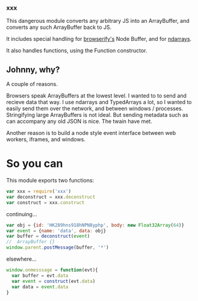 ### xxx

This dangerous module converts any arbitrary JS into an ArrayBuffer, and converts any such ArrayBuffer back to JS.

It includes special handling for [browserify's](http://npmjs.org/package/browserify) Node Buffer, and for [ndarrays](https://npmjs.org/package/ndarray).

It also handles functions, using the Function constructor.

## Johnny, why?

A couple of reasons.

Browsers speak ArrayBuffers at the lowest level.  I wanted to to send and recieve data that way.  I use ndarrays and TypedArrays a lot, so I wanted to easily send them over the network, and between windows / processes.  Stringifying large ArrayBuffers is not ideal.  But sending metadata such as can accompany any old JSON is nice.  The twain have met.

Another reason is to build a node style event interface between web workers, iframes, and windows.

# So you can

This module exports two functions:
```js
var xxx = require('xxx')
var deconstruct = xxx.deconstruct
var construct = xxx.construct
```
continuing...
```js
var obj = {id: 'HK289hns918hNPN8yphp', body: new Float32Array(64)}
var event = {name: 'data', data: obj}
var buffer = deconstruct(event)
//  ArrayBuffer {}
window.parent.postMessage(buffer, '*')
```
elsewhere...
```js
window.onmesssage = function(evt){
  var buffer = evt.data
  var event = construct(evt.data)
  var data = event.data
}
```

